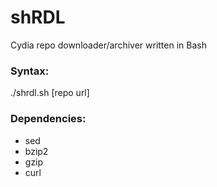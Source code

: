 # shRDL
Cydia repo downloader/archiver written in Bash

### Syntax:
./shrdl.sh [repo url]

### Dependencies:
- sed
- bzip2
- gzip
- curl
